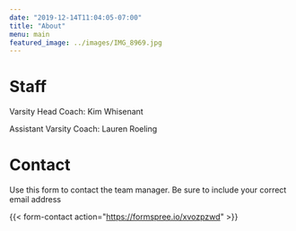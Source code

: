 ```yaml
---
date: "2019-12-14T11:04:05-07:00"
title: "About"
menu: main
featured_image: ../images/IMG_8969.jpg
---
```


# Staff

Varsity Head Coach: Kim Whisenant

Assistant Varsity Coach: Lauren Roeling

# Contact

Use this form to contact the team manager. Be sure to include your correct email
address

{{< form-contact action="https://formspree.io/xvozpzwd" >}}
